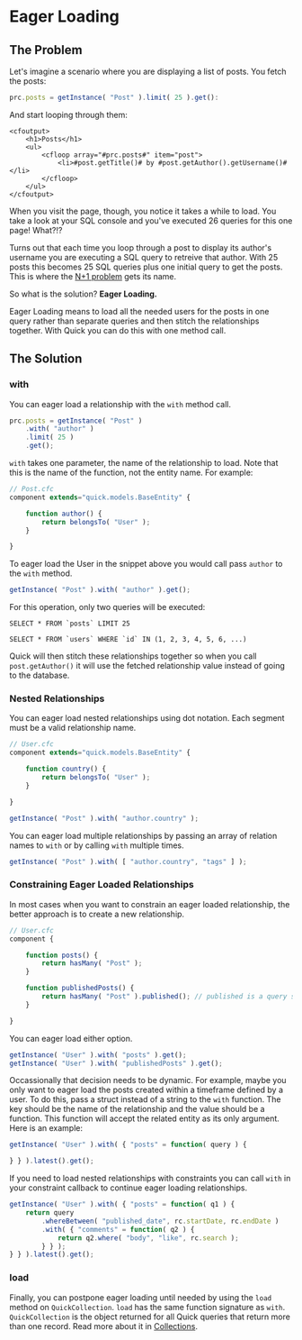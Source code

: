 # Eager Loading

## The Problem

Let's imagine a scenario where you are displaying a list of posts. You fetch the posts:

```javascript
prc.posts = getInstance( "Post" ).limit( 25 ).get():
```

And start looping through them:

```markup
<cfoutput>
    <h1>Posts</h1>
    <ul>
        <cfloop array="#prc.posts#" item="post">
            <li>#post.getTitle()# by #post.getAuthor().getUsername()#</li>
        </cfloop>
    </ul>
</cfoutput>
```

When you visit the page, though, you notice it takes a while to load. You take a look at your SQL console and you've executed 26 queries for this one page! What?!?

Turns out that each time you loop through a post to display its author's username you are executing a SQL query to retreive that author. With 25 posts this becomes 25 SQL queries plus one initial query to get the posts. This is where the [N+1 problem](https://stackoverflow.com/questions/97197/what-is-n1-select-query-issue) gets its name.

So what is the solution? **Eager Loading.**

Eager Loading means to load all the needed users for the posts in one query rather than separate queries and then stitch the relationships together. With Quick you can do this with one method call.

## The Solution

### with

You can eager load a relationship with the `with` method call.

```javascript
prc.posts = getInstance( "Post" )
    .with( "author" )
    .limit( 25 )
    .get();
```

`with` takes one parameter, the name of the relationship to load. Note that this is the name of the function, not the entity name. For example:

```javascript
// Post.cfc
component extends="quick.models.BaseEntity" {

    function author() {
        return belongsTo( "User" );
    }

}
```

To eager load the User in the snippet above you would call pass `author` to the `with` method.

```javascript
getInstance( "Post" ).with( "author" ).get();
```

For this operation, only two queries will be executed:

```text
SELECT * FROM `posts` LIMIT 25

SELECT * FROM `users` WHERE `id` IN (1, 2, 3, 4, 5, 6, ...)
```

Quick will then stitch these relationships together so when you call `post.getAuthor()` it will use the fetched relationship value instead of going to the database.

### Nested Relationships

You can eager load nested relationships using dot notation.  Each segment must be
a valid relationship name.

```javascript
// User.cfc
component extends="quick.models.BaseEntity" {

    function country() {
        return belongsTo( "User" );
    }

}
```

```javascript
getInstance( "Post" ).with( "author.country" );
```

You can eager load multiple relationships by passing an array of relation names
to `with` or by calling `with` multiple times.

```javascript
getInstance( "Post" ).with( [ "author.country", "tags" ] );
```

### Constraining Eager Loaded Relationships

In most cases when you want to constrain an eager loaded relationship, the
better approach is to create a new relationship.

```javascript
// User.cfc
component {

    function posts() {
        return hasMany( "Post" );
    }

    function publishedPosts() {
        return hasMany( "Post" ).published(); // published is a query scope on Post
    }

}
```

You can eager load either option.

```javascript
getInstance( "User" ).with( "posts" ).get();
getInstance( "User" ).with( "publishedPosts" ).get();
```

Occassionally that decision needs to be dynamic. For example, maybe you only want to eager
load the posts created within a timeframe defined by a user.  To do this, pass a struct instead
of a string to the `with` function.  The key should be the name of the relationship and the value
should be a function. This function will accept the related entity as its only argument.
Here is an example:

```javascript
getInstance( "User" ).with( { "posts" = function( query ) {

} } ).latest().get();
```

If you need to load nested relationships with constraints you can call `with` in your
constraint callback to continue eager loading relationships.

```javascript
getInstance( "User" ).with( { "posts" = function( q1 ) {
    return query
        .whereBetween( "published_date", rc.startDate, rc.endDate )
        .with( { "comments" = function( q2 ) {
            return q2.where( "body", "like", rc.search );
        } } );
} } ).latest().get();
```

### load

Finally, you can postpone eager loading until needed by using the `load` method on `QuickCollection`. `load` has the same function signature as `with`. `QuickCollection` is the object returned for all Quick queries that return more than one record. Read more about it in [Collections](../collections.md).
